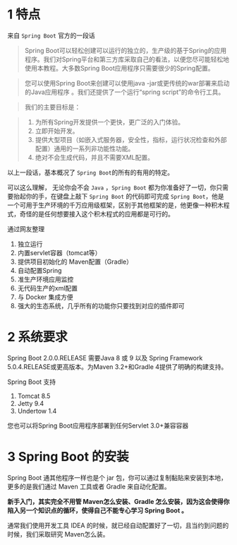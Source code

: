 
# 1 特点
来自 `Spring Boot` 官方的一段话
 
>Spring Boot可以轻松创建可以运行的独立的，生产级的基于Spring的应用程序。我们对Spring平台和第三方库采取自己的看法，以便您尽可能轻松地使用本教程。大多数Spring Boot应用程序只需要很少的Spring配置。

>您可以使用Spring Boot来创建可以使用java -jar或更传统的war部署来启动的Java应用程序 。我们还提供了一个运行“spring script”的命令行工具。

>我们的主要目标是：

>1. 为所有Spring开发提供一个更快，更广泛的入门体验。
>2. 立即开始开发。
>3. 提供大型项目（如嵌入式服务器，安全性，指标，运行状况检查和外部配置）通用的一系列非功能性功能。
>4. 绝对不会生成代码，并且不需要XML配置。
 
 以上一段话，基本概况了 `Spring Boot`的所有的有用的特定。

 可以这么理解， 无论你会不会 `Java` ，`Spring Boot` 都为你准备好了一切，你只需要抬起你的手，在键盘上敲下 `Spring Boot` 的代码即可完成 `Spring Boot`，他是一个可用于生产环境的千万应用级框架，区别于其他框架的是，他更像一种积木程式，奇怪的是任何想要接入这个积木程式的应用都是可行的。

通过网友整理
1. 独立运行
2. 内置servlet容器（tomcat等）
3. 提供项目初始化的 Maven配置（Gradle）
4. 自动配置Spring
5. 准生产环境应用监控
6. 无代码生产的xml配置
7. 与 Docker 集成方便
8. 强大的生态系统，几乎所有的功能你只要找到对应的插件即可




# 2 系统要求
Spring Boot 2.0.0.RELEASE 需要Java 8 或 9 以及 Spring Framework 5.0.4.RELEASE或更高版本。为Maven 3.2+和Gradle 4提供了明确的构建支持。

Spring Boot 支持
1. Tomcat 8.5
2. Jetty 9.4
3. Undertow 1.4

您也可以将Spring Boot应用程序部署到任何Servlet 3.0+兼容容器

# 3 Spring Boot 的安装
Spring Boot 通其他程序一样也是个 jar 包，你可以通过复制黏贴来安装到本地，更多的是我们通过 Maven 工具或者 Gradle 来自动化配置。

**新手入门，其实完全不用管 Maven怎么安装、Gradle 怎么安装，因为这会使得你陷入另一个知识点的循环，使得自己不能专心学习 Spring Boot 。**

通常我们使用开发工具 IDEA 的时候，就已经自动配置好了一切，且当约到问题的时候，我们采取研究 Maven怎么装。
 